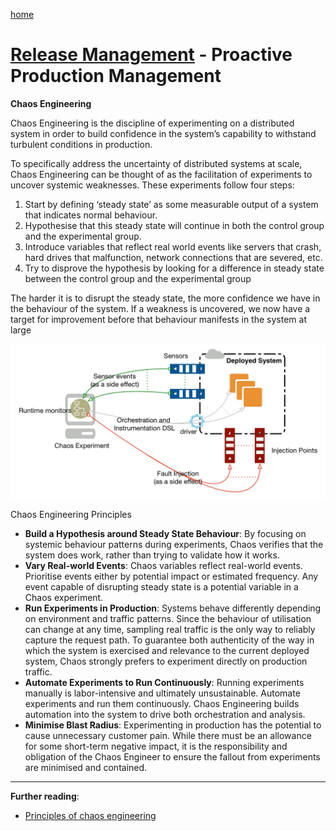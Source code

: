 [home](../README.md)
# [Release Management](README.md) - Proactive Production Management


**Chaos Engineering**

Chaos Engineering is the discipline of experimenting on a distributed system in order to build confidence in the system’s capability to withstand turbulent conditions in production.

To specifically address the uncertainty of distributed systems at scale, Chaos Engineering can be thought of as the facilitation of experiments to uncover systemic weaknesses.  These experiments follow four steps:

1. Start by defining ‘steady state’ as some measurable output of a system that indicates normal behaviour.
1. Hypothesise that this steady state will continue in both the control group and the experimental group.
1. Introduce variables that reflect real world events like servers that crash, hard drives that malfunction, network connections that are severed, etc.
1. Try to disprove the hypothesis by looking for a difference in steady state between the control group and the experimental group

The harder it is to disrupt the steady state, the more confidence we have in the behaviour of the system.  If a weakness is uncovered, we now have a target for improvement before that behaviour manifests in the system at large

![Chaos Experiment](../../images/proactive-production-management-chaos.jpg)


Chaos Engineering Principles

* **Build a Hypothesis around Steady State Behaviour**: By focusing on systemic behaviour patterns during experiments, Chaos verifies that the system does work, rather than trying to validate how it works.
* **Vary Real-world Events**: Chaos variables reflect real-world events.  Prioritise events either by potential impact or estimated frequency.  Any event capable of disrupting steady state is a potential variable in a Chaos experiment.
* **Run Experiments in Production**: Systems behave differently depending on environment and traffic patterns.  Since the behaviour of utilisation can change at any time, sampling real traffic is the only way to reliably capture the request path.  To guarantee both authenticity of the way in which the system is exercised and relevance to the current deployed system, Chaos strongly prefers to experiment directly on production traffic.
* **Automate Experiments to Run Continuously**: Running experiments manually is labor-intensive and ultimately unsustainable.  Automate experiments and run them continuously.  Chaos Engineering builds automation into the system to drive both orchestration and analysis.
* **Minimise Blast Radius**:  Experimenting in production has the potential to cause unnecessary customer pain. While there must be an allowance for some short-term negative impact, it is the responsibility and obligation of the Chaos Engineer to ensure the fallout from experiments are minimised and contained.


---
**Further reading**:
* [Principles of chaos engineering](https://principlesofchaos.org/)
